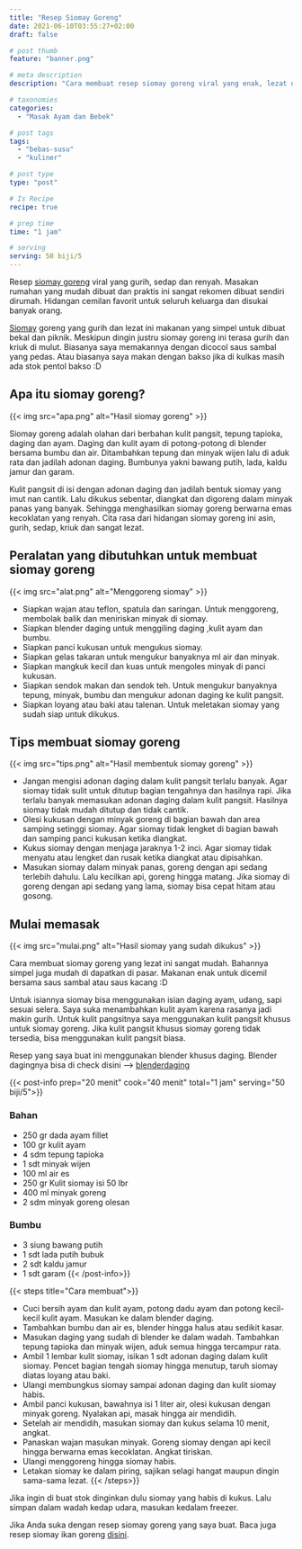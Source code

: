 ```yaml
---
title: "Resep Siomay Goreng"
date: 2021-06-10T03:55:27+02:00
draft: false

# post thumb
feature: "banner.png"

# meta description
description: "Cara membuat resep siomay goreng viral yang enak, lezat dan simpel. Membuat masakan rumahan siomay goreng yang gurih dan renyah ini mudah untuk dipelajari."

# taxonomies
categories:
  - "Masak Ayam dan Bebek"

# post tags
tags:
  - "bebas-susu"
  - "kuliner"

# post type
type: "post"

# Is Recipe
recipe: true

# prep time
time: "1 jam"

# serving
serving: 50 biji/5
---
```

Resep [siomay goreng](/resep/siomay-ikan-goreng/) viral yang gurih, sedap dan renyah. Masakan rumahan yang mudah dibuat dan praktis ini sangat rekomen dibuat sendiri dirumah. Hidangan cemilan favorit untuk seluruh keluarga dan disukai banyak orang.

[Siomay](/resep/siomay-ayam-udang/) goreng yang gurih dan lezat ini makanan yang simpel untuk dibuat bekal dan piknik. Meskipun dingin justru siomay goreng ini terasa gurih dan kriuk di mulut. Biasanya saya memakannya dengan dicocol saus sambal yang pedas. Atau biasanya saya makan dengan bakso jika di kulkas masih ada stok pentol bakso :D

## Apa itu siomay goreng?

{{< img src="apa.png" alt="Hasil siomay goreng" >}}

Siomay goreng adalah olahan dari berbahan kulit pangsit, tepung tapioka, daging dan ayam. Daging dan kulit ayam di potong-potong di blender bersama bumbu dan air. Ditambahkan tepung dan minyak wijen lalu di aduk rata dan jadilah adonan daging. Bumbunya yakni bawang putih, lada, kaldu jamur dan garam.

Kulit pangsit di isi dengan adonan daging dan jadilah bentuk siomay yang imut nan cantik. Lalu dikukus sebentar, diangkat dan digoreng dalam minyak panas yang banyak. Sehingga menghasilkan siomay goreng berwarna emas kecoklatan yang renyah. Cita rasa dari hidangan siomay goreng ini asin, gurih, sedap, kriuk dan sangat lezat.

## Peralatan yang dibutuhkan untuk membuat siomay goreng

{{< img src="alat.png" alt="Menggoreng siomay" >}}

-   Siapkan wajan atau teflon, spatula dan saringan. Untuk menggoreng, membolak balik dan meniriskan minyak di siomay.
-   Siapkan blender daging untuk menggiling daging ,kulit ayam dan bumbu.
-   Siapkan panci kukusan untuk mengukus siomay.
-   Siapkan gelas takaran untuk mengukur banyaknya ml air dan minyak.
-   Siapkan mangkuk kecil dan kuas untuk mengoles minyak di panci kukusan.
-   Siapkan sendok makan dan sendok teh. Untuk mengukur banyaknya tepung, minyak, bumbu dan mengukur adonan daging ke kulit pangsit.
-   Siapkan loyang atau baki atau talenan. Untuk meletakan siomay yang sudah siap untuk dikukus.

## Tips membuat siomay goreng

{{< img src="tips.png" alt="Hasil membentuk siomay goreng" >}}

-   Jangan mengisi adonan daging dalam kulit pangsit terlalu banyak. Agar siomay tidak sulit untuk ditutup bagian tengahnya dan hasilnya rapi. Jika terlalu banyak memasukan adonan daging dalam kulit pangsit. Hasilnya siomay tidak mudah ditutup dan tidak cantik.
-   Olesi kukusan dengan minyak goreng di bagian bawah dan area samping setinggi siomay. Agar siomay tidak lengket di bagian bawah dan samping panci kukusan ketika diangkat.
-   Kukus siomay dengan menjaga jaraknya 1-2 inci. Agar siomay tidak menyatu atau lengket dan rusak ketika diangkat atau dipisahkan.
-   Masukan siomay dalam minyak panas, goreng dengan api sedang terlebih dahulu. Lalu kecilkan api, goreng hingga matang. Jika siomay di goreng dengan api sedang yang lama, siomay bisa cepat hitam atau gosong.

## Mulai memasak

{{< img src="mulai.png" alt="Hasil siomay yang sudah dikukus" >}}

Cara membuat siomay goreng yang lezat ini sangat mudah. Bahannya simpel juga mudah di dapatkan di pasar. Makanan enak untuk dicemil bersama saus sambal atau saus kacang :D

Untuk isiannya siomay bisa menggunakan isian daging ayam, udang, sapi sesuai selera. Saya suka menambahkan kulit ayam karena rasanya jadi makin gurih. Untuk kulit pangsitnya saya menggunakan kulit pangsit khusus untuk siomay goreng. Jika kulit pangsit khusus siomay goreng tidak tersedia, bisa menggunakan kulit pangsit biasa.

Resep yang saya buat ini menggunakan blender khusus daging. Blender dagingnya bisa di check disini --> [blenderdaging](https://s.click.aliexpress.com/e/_Arlt0r)

{{< post-info prep="20 menit" cook="40 menit" total="1 jam" serving="50 biji/5">}}

### Bahan

-   250 gr dada ayam fillet
-   100 gr kulit ayam
-   4 sdm tepung tapioka
-   1 sdt minyak wijen
-   100 ml air es
-   250 gr Kulit siomay isi 50 lbr
-   400 ml minyak goreng
-   2 sdm minyak goreng olesan

### Bumbu

-   3 siung bawang putih
-   1 sdt lada putih bubuk
-   2 sdt kaldu jamur
-   1 sdt garam
{{< /post-info>}}

{{< steps title="Cara membuat">}}
-   Cuci bersih ayam dan kulit ayam, potong dadu ayam dan potong kecil-kecil kulit ayam. Masukan ke dalam blender daging.
-   Tambahkan bumbu dan air es, blender hingga halus atau sedikit kasar.
-   Masukan daging yang sudah di blender ke dalam wadah. Tambahkan tepung tapioka dan minyak wijen, aduk semua hingga tercampur rata.
-   Ambil 1 lembar kulit siomay, isikan 1 sdt adonan daging dalam kulit siomay. Pencet bagian tengah siomay hingga menutup, taruh siomay diatas loyang atau baki.
-   Ulangi membungkus siomay sampai adonan daging dan kulit siomay habis.
-   Ambil panci kukusan, bawahnya isi 1 liter air, olesi kukusan dengan minyak goreng. Nyalakan api, masak hingga air mendidih.
-   Setelah air mendidih, masukan siomay dan kukus selama 10 menit, angkat.
-   Panaskan wajan masukan minyak. Goreng siomay dengan api kecil hingga berwarna emas kecoklatan. Angkat tiriskan.
-   Ulangi menggoreng hingga siomay habis.
-   Letakan siomay ke dalam piring, sajikan selagi hangat maupun dingin sama-sama lezat.
{{< /steps>}}

Jika ingin di buat stok dinginkan dulu siomay yang habis di kukus. Lalu simpan dalam wadah kedap udara, masukan kedalam freezer.

Jika Anda suka dengan resep siomay goreng yang saya buat. Baca juga resep siomay ikan goreng [disini](/resep/siomay-ikan-goreng/).